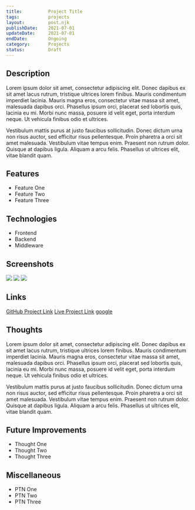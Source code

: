 ```yaml
---
title:          Project Title
tags:           projects
layout:         post.njk
publishDate:    2021-07-01
updateDate:     2021-07-01
endDate:        Ongoing
category:       Projects
status:         Draft
---
```


## Description
Lorem ipsum dolor sit amet, consectetur adipiscing elit. Donec dapibus ex sit amet lacus rutrum,
tristique ultrices lorem finibus. Mauris condimentum imperdiet lacinia. Mauris magna eros, consectetur
vitae massa sit amet, malesuada dapibus orci. Phasellus ipsum orci, placerat sed lobortis quis, lacinia eu mi.
Morbi nunc massa, posuere id velit eget, porta interdum neque. Ut vehicula finibus odio et ultrices.

Vestibulum mattis purus at justo faucibus sollicitudin. Donec dictum urna non risus auctor,
sed efficitur risus pellentesque. Proin pharetra a orci sit amet malesuada.
Vestibulum vitae tempus enim. Praesent non rutrum dolor. Quisque at dapibus ligula.
Aliquam a arcu felis. Phasellus ut ultrices elit, vitae blandit quam.

## Features
- Feature One
- Feature Two
- Feature Three

## Technologies
- Frontend
- Backend
- Middleware

## Screenshots
![](https://placehold.co/600x400)
![](https://placehold.co/600x400)
![](https://placehold.co/600x400)

## Links
[GitHub Project Link](https://www.github.com)
[Live Project Link](https://www.liveproject.com)
[google](https://www.google.com)

## Thoughts
Lorem ipsum dolor sit amet, consectetur adipiscing elit. Donec dapibus ex sit amet lacus rutrum,
tristique ultrices lorem finibus. Mauris condimentum imperdiet lacinia. Mauris magna eros, consectetur
vitae massa sit amet, malesuada dapibus orci. Phasellus ipsum orci, placerat sed lobortis quis, lacinia eu mi.
Morbi nunc massa, posuere id velit eget, porta interdum neque. Ut vehicula finibus odio et ultrices.

Vestibulum mattis purus at justo faucibus sollicitudin. Donec dictum urna non risus auctor,
sed efficitur risus pellentesque. Proin pharetra a orci sit amet malesuada.
Vestibulum vitae tempus enim. Praesent non rutrum dolor. Quisque at dapibus ligula.
Aliquam a arcu felis. Phasellus ut ultrices elit, vitae blandit quam.

## Future Improvements
- Thought One
- Thought Two
- Thought Three

## Miscellaneous
- PTN One
- PTN Two
- PTN Three